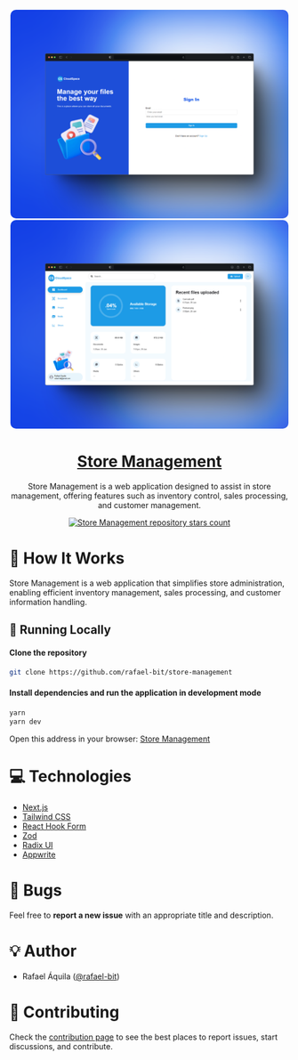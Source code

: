 <p align="center">
   <img src="git/Login.png" style="border-radius: 10px;" width="500"/>
   <img src="git/Dashboard.png" style="border-radius: 10px;" width="500"/>
</p>

<h1 align="center">
    <a href="#">Store Management</a>
</h1>

<p align="center">
    Store Management is a web application designed to assist in store management, offering features such as inventory control, sales processing, and customer management.
</p>
<p align="center">
  <a href="https://github.com/rafael-bit/store-management">
  	<img src="https://img.shields.io/github/stars/rafael-bit/store-management?label=rafael-bit%2Fstore-management" alt="Store Management repository stars count" />
  </a>
</p>

# 🚀 How It Works

Store Management is a web application that simplifies store administration, enabling efficient inventory management, sales processing, and customer information handling.

## 👷 Running Locally

#### Clone the repository

```bash
git clone https://github.com/rafael-bit/store-management
```

#### Install dependencies and run the application in development mode

```bash
yarn
yarn dev
```

Open this address in your browser: [Store Management](http://localhost:3000/)

# 💻 Technologies

- [Next.js](https://nextjs.org/)
- [Tailwind CSS](https://tailwindcss.com/)
- [React Hook Form](https://react-hook-form.com/)
- [Zod](https://zod.dev/)
- [Radix UI](https://www.radix-ui.com/)
- [Appwrite](https://appwrite.io/)

# 🚩 Bugs

Feel free to **report a new issue** with an appropriate title and description.

# 💡 Author

- Rafael Áquila ([@rafael-bit](https://github.com/rafael-bit))

# 🔧 Contributing

Check the [contribution page](https://github.com/rafael-bit/store-management/) to see the best places to report issues, start discussions, and contribute.